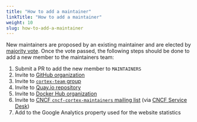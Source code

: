 ```yaml
---
title: "How to add a maintainer"
linkTitle: "How to add a maintainer"
weight: 10
slug: how-to-add-a-maintainer
---
```


New maintainers are proposed by an existing maintainer and are elected by [majority vote](../../GOVERNANCE.md#voting). Once the vote passed, the following steps should be done to add a new member to the maintainers team:

1. Submit a PR to add the new member to `MAINTAINERS`
2. Invite to [GitHub organization](https://github.com/orgs/cortexproject/people)
3. Invite to [`cortex-team` group](https://groups.google.com/forum/#!forum/cortex-team)
4. Invite to [Quay.io repository](https://quay.io/organization/cortexproject?tab=teams)
5. Invite to [Docker Hub organization](https://hub.docker.com/u/cortexproject)
6. Invite to [CNCF `cncf-cortex-maintainers` mailing list](https://lists.cncf.io/g/cncf-cortex-maintainers) (via [CNCF Service Desk](https://servicedesk.cncf.io))
7. Add to the Google Analytics property used for the website statistics

